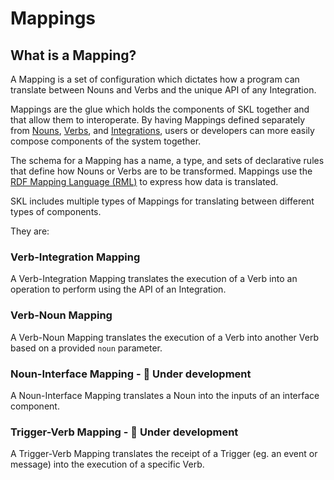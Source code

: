 # Mappings

## What is a Mapping?

A Mapping is a set of configuration which dictates how a program can translate between Nouns and Verbs and the unique API of any Integration.

Mappings are the glue which holds the components of SKL together and that allow them to interoperate. By having Mappings defined separately from [Nouns](./nouns.md), [Verbs](./verbs.md), and [Integrations](./integrations.md), users or developers can more easily compose components of the system together.

The schema for a Mapping has a name, a type, and sets of declarative rules that define how Nouns or Verbs are to be transformed. Mappings use the [RDF Mapping Language (RML)](https://rml.io/) to express how data is translated.

SKL includes multiple types of Mappings for translating between different types of components.

They are:

### Verb-Integration Mapping

A Verb-Integration Mapping translates the execution of a Verb into an operation to perform using the API of an Integration. 

### Verb-Noun Mapping

A Verb-Noun Mapping translates the execution of a Verb into another Verb based on a provided `noun` parameter.

### Noun-Interface Mapping - 🚧 Under development

A Noun-Interface Mapping translates a Noun into the inputs of an interface component.

### Trigger-Verb Mapping - 🚧 Under development

A Trigger-Verb Mapping translates the receipt of a Trigger (eg. an event or message) into the execution of a specific Verb.